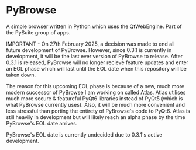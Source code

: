 # PyBrowse
A simple browser written in Python which uses the QtWebEngine. Part of the PySuite group of apps. 

IMPORTANT - On 27th February 2025, a decision was made to end all future development of PyBrowse. However, since 0.3.1 is currently in development, it will be the last ever version of PyBrowse to release. After 0.3.1 is released, PyBrowse will no longer recieve feature updates and enter an EOL phase which will last until the EOL date when this repository will be taken down.

The reason for this upcoming EOL phase is because of a new, much more modern successor of PyBrowse I am working on called Atlas. Atlas utilises much more secure & featureful PyQt6 libraries instead of PyQt5 (which is what PyBrowse currently uses). Also, it will be much more convenient and less stressful than porting the entirety of PyBrowse's code to PyQt6. Atlas is still heavily in development but will likely reach an alpha phase by the time PyBrowse's EOL date arrives.

PyBrowse's EOL date is currently undecided due to 0.3.1's active development.
